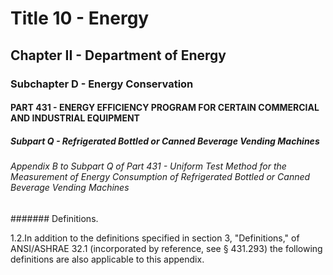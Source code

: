 
# Title 10 - Energy
## Chapter II - Department of Energy
### Subchapter D - Energy Conservation
#### PART 431 - ENERGY EFFICIENCY PROGRAM FOR CERTAIN COMMERCIAL AND INDUSTRIAL EQUIPMENT
##### Subpart Q - Refrigerated Bottled or Canned Beverage Vending Machines
###### Appendix B to Subpart Q of Part 431 - Uniform Test Method for the Measurement of Energy Consumption of Refrigerated Bottled or Canned Beverage Vending Machines
####### Definitions.

1.2.In addition to the definitions specified in section 3, "Definitions," of ANSI/ASHRAE 32.1 (incorporated by reference, see § 431.293) the following definitions are also applicable to this appendix.
